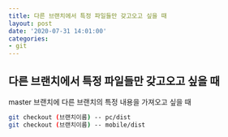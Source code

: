 ```yaml
---
title: 다른 브랜치에서 특정 파일들만 갖고오고 싶을 때
layout: post
date: '2020-07-31 14:01:00'
categories:
- git
---
```


## 다른 브랜치에서 특정 파일들만 갖고오고 싶을 때

master 브랜치에 다른 브랜치의 특정 내용을 가져오고 싶을 때

```bash
git checkout (브랜치이름) -- pc/dist
git checkout (브랜치이름) -- mobile/dist
```